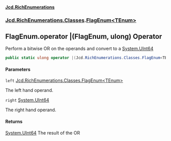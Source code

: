 #### [Jcd.RichEnumerations](index.md 'index')
### [Jcd.RichEnumerations.Classes](Jcd.RichEnumerations.Classes.md 'Jcd.RichEnumerations.Classes').[FlagEnum&lt;TEnum&gt;](FlagEnum_TEnum_.md 'Jcd.RichEnumerations.Classes.FlagEnum<TEnum>')

## FlagEnum<TEnum>.operator |(FlagEnum<TEnum>, ulong) Operator

Perform a bitwise OR on the operands and convert to a [System.UInt64](https://docs.microsoft.com/en-us/dotnet/api/System.UInt64 'System.UInt64')

```csharp
public static ulong operator |(Jcd.RichEnumerations.Classes.FlagEnum<TEnum> left, ulong right);
```
#### Parameters

<a name='Jcd.RichEnumerations.Classes.FlagEnum_TEnum_.op_BitwiseOr(Jcd.RichEnumerations.Classes.FlagEnum_TEnum_,ulong).left'></a>

`left` [Jcd.RichEnumerations.Classes.FlagEnum&lt;](FlagEnum_TEnum_.md 'Jcd.RichEnumerations.Classes.FlagEnum<TEnum>')[TEnum](FlagEnum_TEnum_.md#Jcd.RichEnumerations.Classes.FlagEnum_TEnum_.TEnum 'Jcd.RichEnumerations.Classes.FlagEnum<TEnum>.TEnum')[&gt;](FlagEnum_TEnum_.md 'Jcd.RichEnumerations.Classes.FlagEnum<TEnum>')

The left hand operand.

<a name='Jcd.RichEnumerations.Classes.FlagEnum_TEnum_.op_BitwiseOr(Jcd.RichEnumerations.Classes.FlagEnum_TEnum_,ulong).right'></a>

`right` [System.UInt64](https://docs.microsoft.com/en-us/dotnet/api/System.UInt64 'System.UInt64')

The right hand operand.

#### Returns

[System.UInt64](https://docs.microsoft.com/en-us/dotnet/api/System.UInt64 'System.UInt64')
The result of the OR